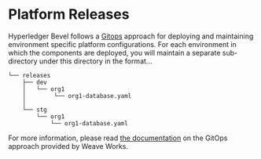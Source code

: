 [//]: # (##############################################################################################)
[//]: # (Copyright Accenture. All Rights Reserved.)
[//]: # (SPDX-License-Identifier: Apache-2.0)
[//]: # (##############################################################################################)

# Platform Releases
Hyperledger Bevel follows a [Gitops](https://www.weave.works/technologies/gitops/) approach for deploying and maintaining environment specific platform configurations. For each environment in which the components are deployed, you will maintain a separate sub-directory under this directory in the format...
```
└── releases
    ├── dev
    │   └── org1
    │        └── org1-database.yaml
    │            
    └── stg
        └── org1
            └── org1-database.yaml

```

For more information, please read [the documentation](https://www.weave.works/technologies/gitops/) on the GitOps approach provided by Weave Works.